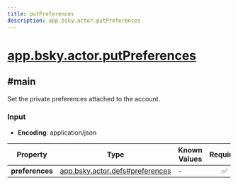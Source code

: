 ```yaml
---
title: putPreferences
description: app.bsky.actor.putPreferences
---
```


# [app.bsky.actor.putPreferences](https://github.com/myConsciousness/atproto.dart/blob/main/lexicons/app/bsky/actor/putPreferences.json)

## #main

Set the private preferences attached to the account.

### Input

- **Encoding**: application/json

| Property | Type | Known Values | Required | Description |
| --- | --- | --- | :---: | --- |
| **preferences** | [app.bsky.actor.defs#preferences](../../../../lexicons/app/bsky/actor/defs.md#preferences) | - | ✅ | - |
